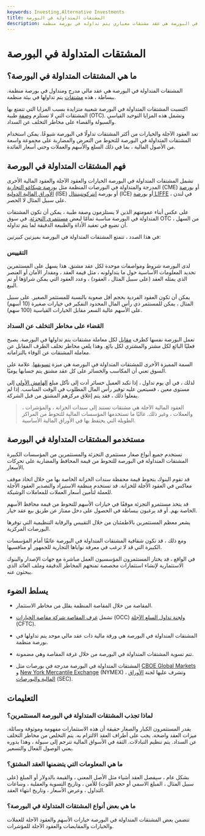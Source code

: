 ```yaml
---
keywords: Investing,Alternative Investments
title: المشتقات المتداولة في البورصة
description: المشتقات المتداولة في البورصة هي عقد مشتقات معياري يتم تداوله في بورصة منظمة.
---
```


# المشتقات المتداولة في البورصة
## ما هي المشتقات المتداولة في البورصة؟

المشتقات المتداولة في البورصة هي عقد مالي مدرج ومتداول في بورصة منظمة. ببساطة ، هذه [مشتقات](/derivative) يتم تداولها في بيئة منظمة.

اكتسبت المشتقات المتداولة في البورصة شعبية متزايدة بسبب المزايا التي تتمتع بها المشتقات التي لا تستلزم [وصفة](/otc) طبية (OTC). وتشمل هذه المزايا التوحيد القياسي والسيولة والقضاء على مخاطر التخلف عن السداد.

تعد العقود الآجلة والخيارات من أكثر المشتقات تداولًا في البورصة شيوعًا. يمكن استخدام المشتقات المتداولة في البورصة للتحوط من التعرض والمضاربة على مجموعة واسعة من الأصول المالية ، بما في ذلك السلع والأسهم والعملات وحتى أسعار الفائدة.

## فهم المشتقات المتداولة في البورصة

تشمل المشتقات المتداولة في البورصة الخيارات والعقود الآجلة والعقود المالية الأخرى المدرجة والمتداولة في البورصات المنظمة مثل [بورصة شيكاغو التجارية](/cme) (CME) أو [بورصة الأوراق المالية الدولية](/internationalsecurityexchange) (ISE) أو بورصة [إنتركونتيننتال](/intercontinentalexchange) (ICE) أو [بورصة LIFFE](/liffe) في لندن ، على سبيل المثال لا الحصر.

على عكس أبناء عمومتهم الذين لا يستلزمون وصفة طبية ، يمكن أن تكون المشتقات المتداولة في البورصة مناسبة تمامًا لبعض [مستثمري التجزئة](/retailinvestor). في سوق OTC ، من السهل أن تضيع في تعقيد الأداة والطبيعة الدقيقة لما يتم تداوله.

في هذا الصدد ، تتمتع المشتقات المتداولة في البورصة بميزتين كبيرتين:

### التقييس

لدى البورصة شروط ومواصفات موحدة لكل عقد مشتق. هذا يسهل على المستثمرين تحديد المعلومات الأساسية حول ما يتداولونه ، مثل قيمة العقد ، ومقدار الأمان أو العنصر الذي يمثله العقد (على سبيل المثال ، العقود) ، وعدد العقود التي يمكن شراؤها أو تم البيع.

يمكن أن تكون العقود الفردية بحجم أقل صعوبة بالنسبة للمستثمر الصغير. على سبيل المثال ، يمكن للمستثمر ذي رأس المال المحدود التفكير في خيارات صغيرة (10 أسهم) على الأسهم عالية السعر مقابل الخيارات القياسية (100 سهم).

### القضاء على مخاطر التخلف عن السداد

تعمل البورصة نفسها كطرف [مقابل](/counterpartyrisk) لكل معاملة مشتقات يتم تداولها في البورصة. يصبح فعليًا البائع لكل مشتر والمشتري لكل بائع. وهذا يلغي مخاطر تخلف الطرف المقابل عن معاملة المشتقات عن الوفاء بالتزاماته.

السمة المميزة الأخرى للمشتقات المتداولة في البورصة هي ميزة [تسويقها](/marktomarket). علامة على السوق تعني أن المكاسب والخسائر على كل عقد مشتق يتم حسابها يوميًا.

لذلك ، في أي يوم تداول ، إذا تكبد العميل خسائر أدت إلى تآكل مبلغ [الهامش الأولي](/margin) إلى مستوى معين ، فسيتعين عليه توفير رأس المال المطلوب في الوقت المناسب. إذا لم يفعلوا ذلك ، فقد يتم إغلاق مركزهم المشتق من قبل الشركة.

> العقود المالية الآجلة هي مشتقات تستند إلى سندات الخزانة ، والمؤشرات ، والعملات ، وغير ذلك. غالبًا ما تستخدمها المؤسسات المالية للتحوط من المراكز الطويلة التي يحتفظ بها في الأوراق المالية الأساسية.

>

## مستخدمو المشتقات المتداولة في البورصة

تستخدم جميع أنواع صغار مستثمري التجزئة والمستثمرين من المؤسسات الكبيرة المشتقات المتداولة في البورصة للتحوط من قيمة المحافظ والمضاربة على تحركات الأسعار.

قد تقوم البنوك بتحوط قيمة محفظة سندات الخزانة الخاصة بها من خلال اتخاذ موقف معاكس في العقود الآجلة للخزانة. قد تستخدم منظمة الاستيراد والتصدير العقود الآجلة للعملة لتأمين أسعار العملات للمعاملات الوشيكة.

قد يتخذ مستثمرو التجزئة موقفًا في خيارات الأسهم للتحوط من قيمة محافظ الأسهم الخاصة بهم. أو قد يرغبون ببساطة في الحصول على دخل ممتاز عن طريق بيع عقد خيار.

يشعر معظم المستثمرين بالاطمئنان من خلال التقييس والرقابة التنظيمية التي توفرها البورصات المركزية.

ومع ذلك ، قد تكون شفافية المشتقات المتداولة في البورصة عائقًا أمام المؤسسات الكبيرة التي قد لا ترغب في معرفة نواياها التجارية للجمهور أو منافسيها.

في الواقع ، قد يختار المستثمرون المؤسسيون العمل مباشرة مع جهات الإصدار والبنوك الاستثمارية لإنشاء استثمارات مخصصة تمنحهم المخاطر الدقيقة وملف العائد الذي يبحثون عنه.

## يسلط الضوء

- المقاصة من خلال المقاصة المنظمة يقلل من مخاطر الاستثمار.

- تشمل [غرف المقاصة شركة مقاصة الخيارات](/occ) (OCC) [ولجنة تداول السلع الآجلة](/cftc) (CFTC).

- المشتقات المتداولة في البورصة هي ورقة مالية ذات عقد مالي موحد يتم تداولها في بورصة منظمة.

- تتم تسوية المشتقات المتداولة في البورصة من خلال غرفة المقاصة وهي مضمونة.

- المشتقات المتداولة في البورصة مدرجة في بورصات مثل [CBOE Global Markets](/cboe) و [New York Mercantile Exchange](/nymex) (NYMEX) ، وتشرف عليها لجنة [الأوراق المالية والبورصات](/sec) (SEC).

## التعليمات

### لماذا تجذب المشتقات المتداولة في البورصة المستثمرين؟

يقدر المستثمرون الكبار والصغار حقيقة أن هذه الاستثمارات مفهومة وموثوقة وسائلة. ميزات العقد واضحة. يجب على أطراف العقد الالتزام به. يتم التخلص من مخاطر التخلف عن السداد. يتم تنظيم التبادلات. الثقة في الأسواق المالية تترجم إلى سيولة ، وهذا بدوره يعني الوصول الفعال والتسعير.

### ما هي المعلومات التي يتضمنها العقد المشتق؟

بشكل عام ، سيفصل العقد أشياء مثل الأصل المعني ، والقيمة بالدولار أو المبلغ (على سبيل المثال ، المبلغ الاسمي أو حجم اللوت) للأمن ، وتاريخ التسوية والعملية ، وساعات التداول ، وعرض الأسعار ، وتاريخ انتهاء العقد.

### ما هي بعض أنواع المشتقات المتداولة في البورصة؟

تتضمن بعض المشتقات المتداولة في البورصة خيارات الأسهم والعقود الآجلة للعملات والخيارات والمقايضات والعقود الآجلة للمؤشرات.

